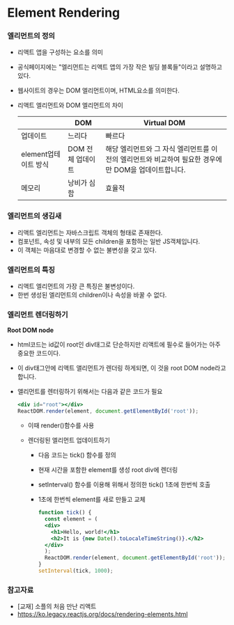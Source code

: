 # Element Rendering

### 엘리먼트의 정의
- 리액트 앱을 구성하는 요소를 의미
- 공식페이지에는 "엘리먼트는 리액트 앱의 가장 작은 빌딩 블록들"이라고 설명하고 있다.
- 웹사이트의 경우는 DOM 엘리먼트이며, HTML요소를 의미한다.

- 리액트 엘리먼트와 DOM 엘리먼트의 차이  
    
    | |DOM|Virtual DOM|
    |---|---|---|
    |업데이트|느리다|빠르다|
    |element업테이트 방식|DOM 전체 업데이트|해당 엘리먼트와 그 자식 엘리먼트를 이전의 엘리먼트와 비교하여 필요한 경우에만 DOM을 업데이트합니다.|
    |메모리|낭비가 심함|효율적|

### 엘리먼트의 생김새
- 리액트 엘리먼트는 자바스크립트 객체의 형태로 존재한다.
- 컴포넌트, 속성 및 내부의 모든 children을 포함하는 일반 JS객체입니다.
- 이 객체는 마음대로 변경할 수 없는 불변성을 갖고 있다.

### 엘리먼트의 특징
- 리액트 엘리먼트의 가장 큰 특징은 불변성이다.
- 한번 생성된 엘리먼트의 children이나 속성을 바꿀 수 없다.

### 엘리먼트 렌더링하기  
**Root DOM node**
- html코드는 id값이 root인 div태그로 단순하지만 리액트에 필수로 들어가는 아주 중요한 코드이다.
- 이 div태그안에 리액트 앨리먼트가 렌더링 하게되면, 이 것을 root DOM node라고 합니다.
- 앨리먼트를 렌터링하기 위해서는 다음과 같은 코드가 필요
    
    ```jsx
    <div id="root"></div>
    ReactDOM.render(element, document.getElementById('root'));
    ```
    
  - 이때 render()함수를 사용

  - 렌더링된 엘리먼트 업데이트하기
    - 다음 코드는 tick() 함수를 정의
    - 현재 시간을 포함한 element를 생성 root div에 렌더링
    - setInterval() 함수를 이용해 위해서 정의한 tick() 1초에 한번씩 호출
    - 1초에 한번씩 element를 새로 만들고 교체

      ```jsx
      function tick() {
        const element = (
        <div>
          <h1>Hello, world!</h1>
          <h2>It is {new Date().toLocaleTimeString()}.</h2>
        </div>
        );
        ReactDOM.render(element, document.getElementById('root'));
      }
      setInterval(tick, 1000);
      ```

### 참고자료
- [교재] 소플의 처음 만난 리액트
- https://ko.legacy.reactjs.org/docs/rendering-elements.html
